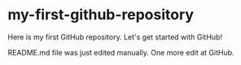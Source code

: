 # my-first-github-repository
Here is my first GitHub repository. Let's get started with GitHub!

README.md file was just edited manually. One more edit at GitHub.
